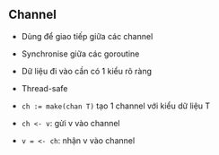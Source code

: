 ## Channel
- Dùng để giao tiếp giữa các channel
- Synchronise giữa các goroutine
- Dữ liệu đi vào cần có 1 kiểu rõ ràng
- Thread-safe

- `ch := make(chan T)` tạo 1 channel với kiểu dữ liệu T
- `ch <- v`: gửi v vào channel
- `v = <- ch`: nhận v vào channel